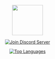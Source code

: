 <div id="header" align="center">
  <img src="https://cdn.discordapp.com/attachments/561607341607223317/987681144050974801/simone-removebg-preview.png" width="100"/>
</div>
<p align="center">
<a href="https://discord.gg/ycZDpat7dB" target="blank">
<img src="https://img.shields.io/discord/1096820059940331530?label=Join%20Community&logo=discord&style=flat-square" alt="Join Discord Server"/></a>
</p>
<p align="center">
<a href="https://github.com/simoneeeeeeee" align="left"><img src="https://github-readme-stats.vercel.app/api/top-langs/?username=simoneeeeeeee&langs_count=10&title_color=FFA500&text_color=ffffff&icon_color=0891b2&bg_color=1c1917&hide_border=true&locale=en&custom_title=Top%20%Languages" alt="Top Languages" /></a>
